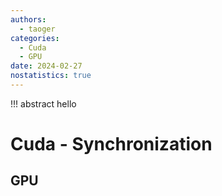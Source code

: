 ```yaml
---
authors:
  - taoger
categories:
  - Cuda
  - GPU
date: 2024-02-27
nostatistics: true
---
```


!!! abstract
    hello

<!-- more -->

# Cuda - Synchronization

## GPU

